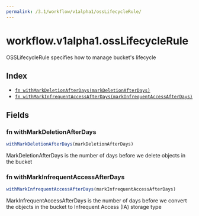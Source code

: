 ```yaml
---
permalink: /3.1/workflow/v1alpha1/ossLifecycleRule/
---
```


# workflow.v1alpha1.ossLifecycleRule

OSSLifecycleRule specifies how to manage bucket's lifecycle

## Index

* [`fn withMarkDeletionAfterDays(markDeletionAfterDays)`](#fn-withmarkdeletionafterdays)
* [`fn withMarkInfrequentAccessAfterDays(markInfrequentAccessAfterDays)`](#fn-withmarkinfrequentaccessafterdays)

## Fields

### fn withMarkDeletionAfterDays

```ts
withMarkDeletionAfterDays(markDeletionAfterDays)
```

MarkDeletionAfterDays is the number of days before we delete objects in the bucket

### fn withMarkInfrequentAccessAfterDays

```ts
withMarkInfrequentAccessAfterDays(markInfrequentAccessAfterDays)
```

MarkInfrequentAccessAfterDays is the number of days before we convert the objects in the bucket to Infrequent Access (IA) storage type